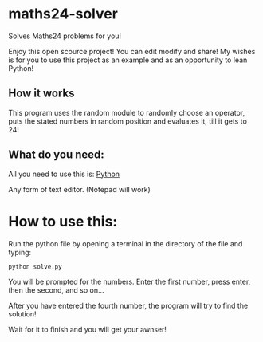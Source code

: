 # maths24-solver
Solves Maths24 problems for you!

Enjoy this open scource project! You can edit modify and share!
My wishes is for you to use this project as an example and as an opportunity to lean Python!



## How it works
This program uses the random module to randomly choose an operator, puts the stated numbers in random position and evaluates it, till it gets to 24!

## What do you need:

All you need to use this is:
[Python](https://www.python.org/downloads/) 

Any form of text editor. (Notepad will work)

# How to use this:
Run the python file by opening a terminal in the directory of the file and typing:

`python solve.py`

You will be prompted for the numbers. Enter the first number, press enter, then the second, and so on...

After you have entered the fourth number, the program will try to find the solution!


Wait for it to finish and you will get your awnser!
